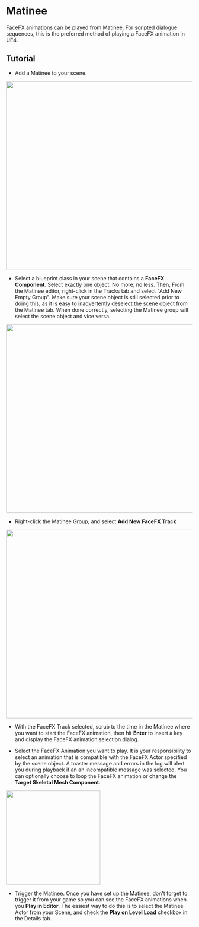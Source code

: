 Matinee
=======

FaceFX animations can be played from Matinee.  For scripted dialogue sequences, this is the preferred method of playing a FaceFX animation in UE4.

Tutorial
--------

+ Add a Matinee to your scene.

<img src="Images/AddMatinee.png" width="508">

+ Select a blueprint class in your scene that contains a **FaceFX Component**. Select exactly one object. No more, no less.  Then, From the Matinee editor, right-click in the Tracks tab and select "Add New Empty Group".  Make sure your scene object is still selected prior to doing this, as it is easy to inadvertently deselect the scene object from the Matinee tab.  When done correctly, selecting the Matinee group will select the scene object and vice versa.

<img src="Images/AddNewEmptyMatineeGroup.png" width="508">

+ Right-click the Matinee Group, and select **Add New FaceFX Track**

<img src="Images/AddNewFaceFXMatineeTrack.png" width="508">

+ With the FaceFX Track selected, scrub to the time in the Matinee where you want to start the FaceFX animation, then hit **Enter** to insert a key and display the FaceFX animation selection dialog.

+ Select the FaceFX Animation you want to play.  It is your responsibility to select an animation that is compatible with the FaceFX Actor specified by the scene object.  A toaster message and errors in the log will alert you during playback if an an incompatible message was selected.  You can optionally choose to loop the FaceFX animation or change the **Target Skeletal Mesh Component**. 

<img src="Images/SpecifyFaceFXMatineeAnimation.png" width="254">

+ Trigger the Matinee.  Once you have set up the Matinee, don't forget to trigger it from your game so you can see the FaceFX animations when you **Play in Editor**.  The easiest way to do this is to select the Matinee Actor from your Scene, and check the **Play on Level Load** checkbox in the Details tab.
